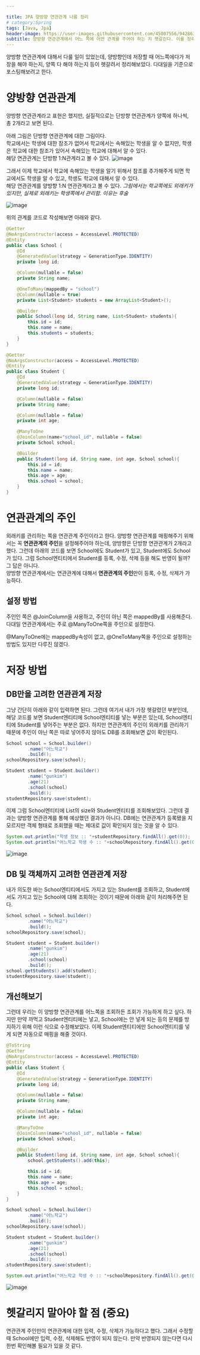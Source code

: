 ```yaml
---

title: JPA 양방향 연관관계 나름 정리
# category:Spring
tags: [Java, Jpa]
header-image: https://user-images.githubusercontent.com/45007556/94286367-de1bee00-ff8f-11ea-92a1-b1afe192b5bf.png
subtitle: 양방향 연관관계에서 어느 쪽에 어떤 관계를 주어야 하는 지 헷갈린다. 이를 정리해본다
---
```


양방향 연관관계에 대해서 다룰 일이 있었는데, 양방향인데 저장할 때 어느쪽에다가 저장을 해야 하는지, 양쪽 다 해야 하는지 등이 헷갈려서 정리해보았다.
다대일을 기준으로 포스팅해보려고 한다.

# 양방향 연관관계

양방향 연관관계라고 표현은 했지만, 실질적으로는 단방향 연관관계가 양쪽에 하나씩, 총 2개라고 보면 된다.

아래 그림은 단방향 연관관계에 대한 그림이다.  
학교에서는 학생에 대한 참조가 없어서 학교에서는 속해있는 학생을 알 수 없지만,
학생은 학교에 대한 참조가 있어서 속해있는 학교에 대해서 알 수 있다.  
해당 연관관계는 단방향 1:N관계라고 볼 수 있다.
![image](https://user-images.githubusercontent.com/45007556/94286367-de1bee00-ff8f-11ea-92a1-b1afe192b5bf.png)

그래서 이제 학교에서 학교에 속해있는 학생을 알기 위해서 참조를 추가해주게 되면 학교에서도 학생을 알 수 있고,
학생도 학교에 대해서 알 수 있다.  
해당 연관관계를 양방향 1:N 연관관계라고 볼 수 있다.
_그림에서는 학교쪽에도 외래키가 있지만, 실제로 외래키는 학생쪽에서 관리함. 이유는 후술_

![image](https://user-images.githubusercontent.com/45007556/94286453-fb50bc80-ff8f-11ea-80e6-6cc4755934d8.png)

위의 관계를 코드로 작성해보면 아래와 같다.

```java
@Getter
@NoArgsConstructor(access = AccessLevel.PROTECTED)
@Entity
public class School {
    @Id
    @GeneratedValue(strategy = GenerationType.IDENTITY)
    private long id;

    @Column(nullable = false)
    private String name;

    @OneToMany(mappedBy = "school")
    @Column(nullable = true)
    private List<Student> students = new ArrayList<Student>();

    @Builder
    public School(long id, String name, List<Student> students){
        this.id = id;
        this.name = name;
        this.students = students;
    }
}
```

```java
@Getter
@NoArgsConstructor(access = AccessLevel.PROTECTED)
@Entity
public class Student {
    @Id
    @GeneratedValue(strategy = GenerationType.IDENTITY)
    private long id;

    @Column(nullable = false)
    private String name;

    @Column(nullable = false)
    private int age;

    @ManyToOne
    @JoinColumn(name="school_id", nullable = false)
    private School school;

    @Builder
    public Student(long id, String name, int age, School school){
        this.id = id;
        this.name = name;
        this.age = age;
        this.school = school;
    }
}
```

# 연관관계의 주인

외래키를 관리하는 쪽을 연관관계 주인이라고 한다. 양방향 연관관계를 매핑해주기 위해서는 꼭 **연관관계의 주인**을 설정해주어야 하는데,
양방향은 단방향 연관관계가 2개라고 했다. 그런데 아래의 코드를 보면 School에도 Student가 있고, Student에도 School가 있다.
그럼 School엔티티에서 Student를 등록, 수정, 삭제 등을 해도 반영이 될까? 그 답은 아니다.  
양방향 연관관계에서는 연관관계에 대해서 **연관관계의 주인**만이 등록, 수정, 삭제가 가능하다.

## 설정 방법

주인인 쪽은 @JoinColumn을 사용하고, 주인이 아닌 쪽은 mappedBy를 사용해준다.
다대일 연관관계에서는 주로 @ManyToOne쪽을 주인으로 설정한다.

@ManyToOne에는 mappedBy속성이 없고, @OneToMany쪽을 주인으로 설정하는 방법도 있지만 다루진 않겠다.

# 저장 방법

## DB만을 고려한 연관관계 저장

그냥 간단히 아래와 같이 입력하면 된다.
그런데 여기서 내가 가장 헷갈렸던 부분인데, 해당 코드를 보면 Student엔티티에 School엔티티를 넣는 부분은 있는데, School엔티티에 Student를 넣어주는 부분은 없다.
하지만 연관관계의 주인이 외래키를 관리하기 때문에 주인이 아닌 쪽은 따로 넣어주지 않아도 DB를 조회해보면 값이 확인된다.

```java
School school = School.builder()
        .name("어느학교")
        .build();
schoolRepository.save(school);

Student student = Student.builder()
        .name("gunkim")
        .age(21)
        .school(school)
        .build();
studentRepository.save(student);
```

이제 그럼 School엔티티에 List<Student>의 size와 Student엔티티를 조회해보았다. 그런데 결과는 양방향 연관관계를 통해 예상했던 결과가 아니다.
DB에는 연관관계가 등록됐을 지 모르지만 객체 형태로 조회했을 때는 제대로 값이 확인되지 않는 것을 알 수 있다.

```java
System.out.println("학생 정보 :: "+studentRepository.findAll().get(0));
System.out.println("어느학교 학생 수 :: "+schoolRepository.findAll().get(0).getStudents().size());
```

![image](https://user-images.githubusercontent.com/45007556/94325848-74293600-ffdb-11ea-9262-01947fbbadf8.png)

## DB 및 객체까지 고려한 연관관계 저장

내가 의도한 바는 School엔티티에서도 가지고 있는 Student를 조회하고,
Student에서도 가지고 있는 School에 대해 조회하는 것이기 때문에 아래와 같이 처리해주면 된다.

```java
School school = School.builder()
        .name("어느학교")
        .build();
schoolRepository.save(school);

Student student = Student.builder()
        .name("gunkim")
        .age(21)
        .school(school)
        .build();
school.getStudents().add(student);
studentRepository.save(student);
```

## 개선해보기

그런데 우리는 이 양방향 연관관계를 어느쪽을 조회하든 조회가 가능하게 하고 싶다. 하지만 만약 까먹고 Student엔티티에는 넣고, School에는 안 넣게 되는 등의 문제를 방지하기 위해
이런 식으로 수정해보았다. 이제 Student엔티티에만 School엔티티를 넣게 되면 자동으로 매핑을 해줄 것이다.

```java
@ToString
@Getter
@NoArgsConstructor(access = AccessLevel.PROTECTED)
@Entity
public class Student {
    @Id
    @GeneratedValue(strategy = GenerationType.IDENTITY)
    private long id;

    @Column(nullable = false)
    private String name;

    @Column(nullable = false)
    private int age;

    @ManyToOne
    @JoinColumn(name="school_id", nullable = false)
    private School school;

    @Builder
    public Student(long id, String name, int age, School school){
        school.getStudents().add(this);

        this.id = id;
        this.name = name;
        this.age = age;
        this.school = school;
    }
}
```

```java
School school = School.builder()
        .name("어느학교")
        .build();
schoolRepository.save(school);

Student student = Student.builder()
        .name("gunkim")
        .age(21)
        .school(school)
        .build();
studentRepository.save(student);

System.out.println("어느학교 학생 수 :: "+schoolRepository.findAll().get(0).getStudents().size());
```

![image](https://user-images.githubusercontent.com/45007556/94326298-09c5c500-ffde-11ea-9597-fe383c93a69b.png)

# 헷갈리지 말아야 할 점 **(중요)**

연관관계 주인만이 연관관계에 대한 입력, 수정, 삭제가 가능하다고 했다.
그래서 수정할 때 School에만 입력, 수정, 삭제해도 반영이 되지 않는다.
만약 반영되지 않는다면 다시 한번 확인해볼 필요가 있을 것 같다.

